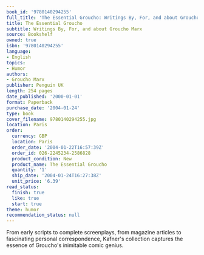 ```yaml
---
book_id: '9780140294255'
full_title: 'The Essential Groucho: Writings By, For, and about Groucho Marx'
title: The Essential Groucho
subtitle: Writings By, For, and about Groucho Marx
source: Bookshelf
owned: true
isbn: '9780140294255'
language:
- English
topics:
- Humor
authors:
- Groucho Marx
publisher: Penguin UK
length: 254 pages
date_published: '2000-01-01'
format: Paperback
purchase_date: '2004-01-24'
type: book
cover_filename: 9780140294255.jpg
location: Paris
order:
  currency: GBP
  location: Paris
  order_date: '2004-01-22T16:57:39Z'
  order_id: 026-2245234-2586828
  product_condition: New
  product_name: The Essential Groucho
  quantity: '1'
  ship_date: '2004-01-24T16:27:38Z'
  unit_price: '6.39'
read_status:
  finish: true
  like: true
  start: true
theme: humor
recommendation_status: null
---
```

From early scripts to complete screenplays, from magazine articles to fascinating personal correspondence, Kafner's collection captures the essence of Groucho's inimitable comic genius.

